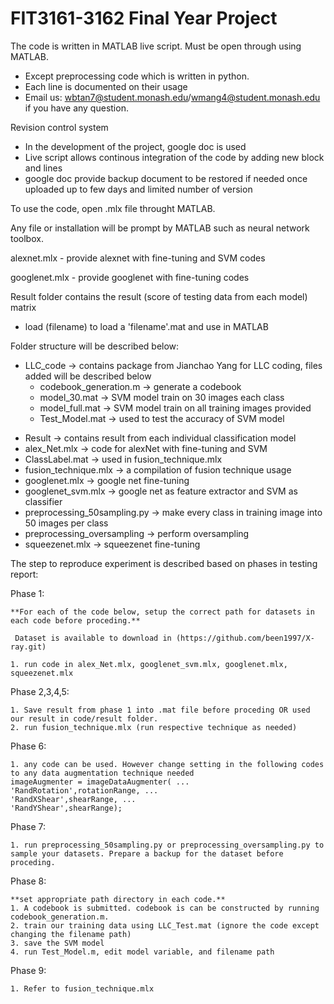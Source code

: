 # FIT3161-3162 Final Year Project

The code is written in MATLAB live script. Must be open through using MATLAB.
 - Except preprocessing code which is written in python.
 - Each line is documented on their usage
 - Email us: wbtan7@student.monash.edu/wmang4@student.monash.edu if you have any question.
 
Revision control system
 - In the development of the project, google doc is used
 - Live script allows continous integration of the code by adding new block and lines
 - google doc provide backup document to be restored if needed once uploaded up to few days and limited number of version
 
To use the code, open .mlx file throught MATLAB.
 
Any file or installation will be prompt by MATLAB such as neural network toolbox.
 
 alexnet.mlx - provide alexnet with fine-tuning and SVM codes
 
 googlenet.mlx - provide googlenet with fine-tuning codes
 
Result folder contains the result (score of testing data from each model) matrix
 - load (filename) 
 to load a 'filename'.mat and use in MATLAB
 
Folder structure will be described below:
 * LLC_code -> contains package from Jianchao Yang for LLC coding, files added will be described below
  	* codebook_generation.m  -> generate a codebook
  	* model_30.mat -> SVM model train on 30 images each class
  	* model_full.mat -> SVM model train on all training images provided
  	* Test_Model.mat -> used to test the accuracy of SVM model
 - Result -> contains result from each individual classification model
 - alex_Net.mlx -> code for alexNet with fine-tuning and SVM
 - ClassLabel.mat -> used in fusion_technique.mlx
 - fusion_technique.mlx -> a compilation of fusion technique usage
 - googlenet.mlx -> google net fine-tuning
 - googlenet_svm.mlx -> google net as feature extractor and SVM as classifier
 - preprocessing_50sampling.py -> make every class in training image into 50 images per class
 - preprocessing_oversampling -> perform oversampling
 - squeezenet.mlx -> squeezenet fine-tuning
 
The step to reproduce experiment is described based on phases in testing report:

Phase 1:

	**For each of the code below, setup the correct path for datasets in each code before proceding.**
	
	 Dataset is available to download in (https://github.com/been1997/X-ray.git)
	 
	1. run code in alex_Net.mlx, googlenet_svm.mlx, googlenet.mlx, squeezenet.mlx 
	
Phase 2,3,4,5:

	1. Save result from phase 1 into .mat file before proceding OR used our result in code/result folder.
	2. run fusion_technique.mlx (run respective technique as needed)
	
Phase 6:

	1. any code can be used. However change setting in the following codes to any data augmentation technique needed
	imageAugmenter = imageDataAugmenter( ...
    'RandRotation',rotationRange, ...
    'RandXShear',shearRange, ...
    'RandYShear',shearRange);

Phase 7:

	1. run preprocessing_50sampling.py or preprocessing_oversampling.py to sample your datasets. Prepare a backup for the dataset before proceding.

Phase 8:

	**set appropriate path directory in each code.**
	1. A codebook is submitted. codebook is can be constructed by running codebook_generation.m.
	2. train our training data using LLC_Test.mat (ignore the code except changing the filename path)
	3. save the SVM model
	4. run Test_Model.m, edit model variable, and filename path
	
Phase 9:

	1. Refer to fusion_technique.mlx
